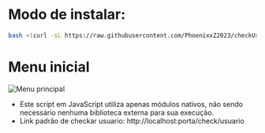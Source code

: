 # Modo de instalar:
```sh
bash <(curl -sL https://raw.githubusercontent.com/PhoenixxZ2023/checkUser2024/main/install.sh) && check
```

# Menu inicial
![Menu principal](https://i.imgur.com/5AEETGT.png)

* Este script em JavaScript utiliza apenas módulos nativos, não sendo necessário nenhuma biblioteca externa para sua execução.
* Link padrão de checkar usuario: http://localhost:porta/check/usuario
